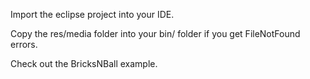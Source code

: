 Import the eclipse project into your IDE.

Copy the res/media folder into your bin/ folder if you get FileNotFound errors.

Check out the BricksNBall example.
